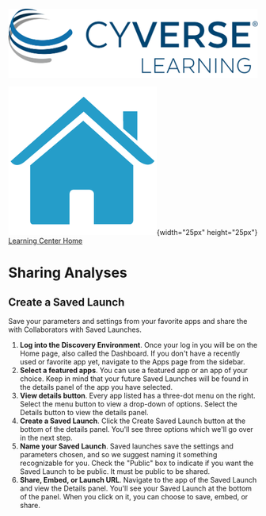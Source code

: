 ![CyVerese Logo](./assets/cyverse_learning.png)

![Home_Icon](./assets/homeicon.png){width="25px" height="25px"}
[Learning Center Home](http://learning.cyverse.org/)

# Sharing Analyses

## Create a Saved Launch

Save your parameters and settings from your favorite apps and share the with Collaborators with Saved Launches.

1. **Log into the Discovery Environment**. Once your log in you will be on the Home page, also called the Dashboard. If you don't have a recently used or favorite app yet, navigate to the Apps page from the sidebar.
2. **Select a featured apps**. You can use a featured app or an app of your choice. Keep in mind that your future Saved Launches will be found in the details panel of the app you have selected.
3. **View details button**. Every app listed has a three-dot menu on the right. Select the menu button to view a drop-down of options. Select the Details button to view the details panel.
4. **Create a Saved Launch**. Click the Create Saved Launch button at the bottom of the details panel. You'll see three options which we'll go over in the next step.
5. **Name your Saved Launch**. Saved launches save the settings and parameters chosen, and so we suggest naming it something recognizable for you. Check the "Public" box to indicate if you want the Saved Launch to be public. It must be public to be shared.
6. **Share, Embed, or Launch URL**. Navigate to the app of the Saved Launch and view the Details panel. You'll see your Saved Launch at the bottom of the panel. When you click on it, you can choose to save, embed, or share.
